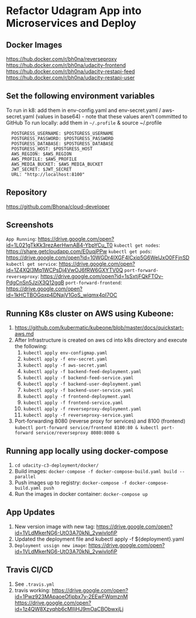 # Refactor Udagram App into Microservices and Deploy


## Docker Images
https://hub.docker.com/r/bh0na/reverseproxy
https://hub.docker.com/r/bh0na/udacity-frontend
https://hub.docker.com/r/bh0na/udacity-restapi-feed
https://hub.docker.com/r/bh0na/udacity-restapi-user

## Set the following environment variables
To run in k8: add them in env-config.yaml and env-secret.yaml / aws-secret.yaml (values in base64) - note that these values aren’t committed to GitHub
To run locally: add them in `~/.profile` & source ~/.profile

      POSTGRESS_USERNAME: $POSTGRESS_USERNAME
      POSTGRESS_PASSWORD: $POSTGRESS_PASSWORD 
      POSTGRESS_DATABASE: $POSTGRESS_DATABASE 
      POSTGRESS_HOST: $POSTGRESS_HOST 
      AWS_REGION: $AWS_REGION  
      AWS_PROFILE: $AWS_PROFILE 
      AWS_MEDIA_BUCKET: $AWS_MEDIA_BUCKET
      JWT_SECRET: $JWT_SECRET
      URL: "http://localhost:8100"

## Repository
https://github.com/Bhona/cloud-developer

## Screenshots
`App Running`: https://drive.google.com/open?id=1L021gTkKk3rezAerHwnAB4-YbpYCu_T0
`kubectl get nodes`: https://share.getcloudapp.com/E0uqjPPw
`kubectl get pods`: https://drive.google.com/open?id=10WGDr4IXGF4lCxip5G6WelJxO0FFjnSD
`kubectl get service`: https://drive.google.com/open?id=1Z4XQl3Mq1WCPsDj4VwOJ6fRW6GXYTV0Q
`port-forward-reverseproxy`: https://drive.google.com/open?id=1sSxtjFQkFTOv-PdgCnSn5JziX3Q12gqB 
`port-forward-frontend`: https://drive.google.com/open?id=1kHCTBOGqxp4DNajV1GoS_wiqmx4pI7OC

## Running K8s cluster on AWS using Kubeone:
1. https://github.com/kubermatic/kubeone/blob/master/docs/quickstart-aws.md
2. After Infrastructure is created on aws cd into k8s directory and execute the following:
    1. `kubectl apply env-configmap.yaml`
    2. `kubectl apply -f env-secret.yaml`
    3. `kubectl apply -f aws-secret.yaml`
    4. `kubectl apply -f backend-feed-deployment.yaml`
    5. `kubectl apply -f backend-feed-service.yaml`
    6. `kubectl apply -f backend-user-deployment.yaml`
    7. `kubectl apply -f backend-user-service.yaml`
    8. `kubectl apply -f frontend-deployment.yaml`
    9. `kubectl apply -f frontend-service.yaml`
    10. `kubectl apply -f reverseproxy-deployment.yaml`
    11. `kubectl apply -f reverseproxy-service.yaml`
3. Port-forwarding 8080 (reverse proxy for services) and 8100 (frontend)
	`kubectl port-forward service/frontend 8100:80 &
  	  kubectl port-forward service/reverseproxy 8080:8080 &`

## Running app locally using docker-compose
1. `cd udacity-c3-deployment/docker/`
2. Build images: `docker-compose -f docker-compose-build.yaml build --parallel`
3. Push images up to registry: `docker-compose -f docker-compose-build.yaml push`
4. Run the images in docker container: `docker-compose up`

## App Updates
1. New version image with new tag: https://drive.google.com/open?id=1VLdMkerNG6-UtO3A70kNi_2ywivlofiP 
2. Updated the deployment file and kubectl apply -f ${deployment}.yaml 
3. `Deployment ussign new image`: https://drive.google.com/open?id=1VLdMkerNG6-UtO3A70kNi_2ywivlofiP

## Travis CI/CD
1. See `.travis.yml`
2. travis working: https://drive.google.com/open?id=1Pwz923MApaoeOfipbx7y-2EEwFWqmznM 
                   https://drive.google.com/open?id=1z4QW8Xzyqhb6cMIljHJ9mOaCBObwxjLj